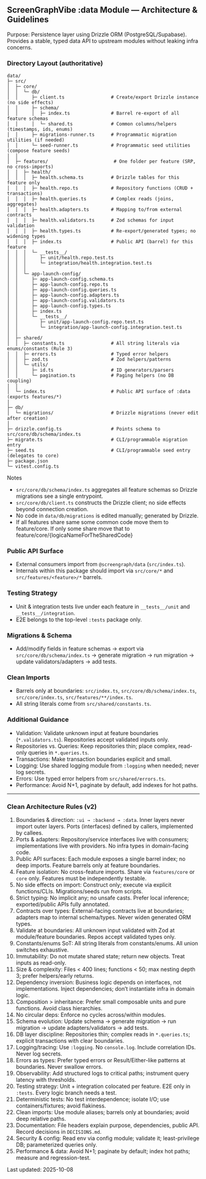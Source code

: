 ## ScreenGraphVibe :data Module — Architecture & Guidelines

Purpose: Persistence layer using Drizzle ORM (PostgreSQL/Supabase). Provides a stable, typed data API to upstream modules without leaking infra concerns.

### Directory Layout (authoritative)

```text
data/
├─ src/
│  ├─ core/
│  │  └─ db/
│  │     ├─ client.ts                 # Create/export Drizzle instance (no side effects)
│  │     ├─ schema/
│  │     │  ├─ index.ts               # Barrel re-export of all feature schemas
│  │     │  └─ shared.ts              # Common columns/helpers (timestamps, ids, enums)
│  │     ├─ migrations-runner.ts      # Programmatic migration utilities (if needed)
│  │     └─ seed-runner.ts            # Programmatic seed utilities (compose feature seeds)
│  │
│  ├─ features/                        # One folder per feature (SRP, no cross-imports)
│  │  ├─ health/
│  │  │  ├─ health.schema.ts          # Drizzle tables for this feature only
│  │  │  ├─ health.repo.ts            # Repository functions (CRUD + transactions)
│  │  │  ├─ health.queries.ts         # Complex reads (joins, aggregates)
│  │  │  ├─ health.adapters.ts        # Mapping to/from external contracts
│  │  │  ├─ health.validators.ts      # Zod schemas for input validation
│  │  │  ├─ health.types.ts           # Re-export/generated types; no widening types
│  │  │  ├─ index.ts                  # Public API (barrel) for this feature
│  │  │  └─ __tests__/
│  │  │     ├─ unit/health.repo.test.ts
│  │  │     └─ integration/health.integration.test.ts
│  │  │
│  │  └─ app-launch-config/
│  │     ├─ app-launch-config.schema.ts
│  │     ├─ app-launch-config.repo.ts
│  │     ├─ app-launch-config.queries.ts
│  │     ├─ app-launch-config.adapters.ts
│  │     ├─ app-launch-config.validators.ts
│  │     ├─ app-launch-config.types.ts
│  │     ├─ index.ts
│  │     └─ __tests__/
│  │        ├─ unit/app-launch-config.repo.test.ts
│  │        └─ integration/app-launch-config.integration.test.ts
│  │
│  ├─ shared/
│  │  ├─ constants.ts                 # All string literals via enums/constants (Rule 3)
│  │  ├─ errors.ts                    # Typed error helpers
│  │  ├─ zod.ts                       # Zod helpers/patterns
│  │  └─ utils/
│  │     ├─ id.ts                     # ID generators/parsers
│  │     └─ pagination.ts             # Paging helpers (no DB coupling)
│  │
│  └─ index.ts                        # Public API surface of :data (exports features/*)
│
├─ db/
│  └─ migrations/                     # Drizzle migrations (never edit after creation)
│
├─ drizzle.config.ts                  # Points schema to src/core/db/schema/index.ts
├─ migrate.ts                         # CLI/programmable migration entry
├─ seed.ts                            # CLI/programmable seed entry (delegates to core)
├─ package.json
└─ vitest.config.ts
```

Notes

- `src/core/db/schema/index.ts` aggregates all feature schemas so Drizzle migrations see a single entrypoint.
- `src/core/db/client.ts` constructs the Drizzle client; no side effects beyond connection creation.
- No code in `data/db/migrations` is edited manually; generated by Drizzle.
- If all features share same some common code move them to feature/core. If only some share move that to feature/core/{logicaNameForTheSharedCode}

### Public API Surface

- External consumers import from `@screengraph/data` (`src/index.ts`).
- Internals within this package should import via `src/core/*` and `src/features/<feature>/*` barrels.

### Testing Strategy

- Unit & integration tests live under each feature in `__tests__/unit` and `__tests__/integration`.
- E2E belongs to the top-level `:tests` package only.

### Migrations & Schema

- Add/modify fields in feature schemas → export via `src/core/db/schema/index.ts` → generate migration → run migration → update validators/adapters → add tests.

### Clean Imports

- Barrels only at boundaries: `src/index.ts`, `src/core/db/schema/index.ts`, `src/core/index.ts`, `src/features/**/index.ts`.
- All string literals come from `src/shared/constants.ts`.

### Additional Guidance

- Validation: Validate unknown input at feature boundaries (`*.validators.ts`). Repositories accept validated inputs only.
- Repositories vs. Queries: Keep repositories thin; place complex, read-only queries in `*.queries.ts`.
- Transactions: Make transaction boundaries explicit and small.
- Logging: Use shared logging module from `:logging` when needed; never log secrets.
- Errors: Use typed error helpers from `src/shared/errors.ts`.
- Performance: Avoid N+1, paginate by default, add indexes for hot paths.

---

### Clean Architecture Rules (v2)

1. Boundaries & direction: `:ui → :backend → :data`. Inner layers never import outer layers. Ports (interfaces) defined by callers, implemented by callees.
2. Ports & adapters: Repository/service interfaces live with consumers; implementations live with providers. No infra types in domain-facing code.
3. Public API surfaces: Each module exposes a single barrel index; no deep imports. Feature barrels only at feature boundaries.
4. Feature isolation: No cross-feature imports. Share via `features/core` or `core` only. Features must be independently testable.
5. No side effects on import: Construct only; execute via explicit functions/CLIs. Migrations/seeds run from scripts.
6. Strict typing: No implicit any; no unsafe casts. Prefer local inference; exported/public APIs fully annotated.
7. Contracts over types: External-facing contracts live at boundaries; adapters map to internal schema/types. Never widen generated ORM types.
8. Validate at boundaries: All unknown input validated with Zod at module/feature boundaries. Repos accept validated types only.
9. Constants/enums SoT: All string literals from constants/enums. All union switches exhaustive.
10. Immutability: Do not mutate shared state; return new objects. Treat inputs as read-only.
11. Size & complexity: Files < 400 lines; functions < 50; max nesting depth 3; prefer helpers/early returns.
12. Dependency inversion: Business logic depends on interfaces, not implementations. Inject dependencies; don’t instantiate infra in domain logic.
13. Composition > inheritance: Prefer small composable units and pure functions. Avoid class hierarchies.
14. No circular deps: Enforce no cycles across/within modules.
15. Schema evolution: Update schema → generate migration → run migration → update adapters/validators → add tests.
16. DB layer discipline: Repositories thin; complex reads in `*.queries.ts`; explicit transactions with clear boundaries.
17. Logging/tracing: Use `:logging`. No `console.log`. Include correlation IDs. Never log secrets.
18. Errors as types: Prefer typed errors or Result/Either-like patterns at boundaries. Never swallow errors.
19. Observability: Add structured logs to critical paths; instrument query latency with thresholds.
20. Testing strategy: Unit + integration colocated per feature. E2E only in `:tests`. Every logic branch needs a test.
21. Deterministic tests: No test interdependence; isolate I/O; use containers/fixtures; avoid flakiness.
22. Clean imports: Use module aliases; barrels only at boundaries; avoid deep relative paths.
23. Documentation: File headers explain purpose, dependencies, public API. Record decisions in `DECISIONS.md`.
24. Security & config: Read env via config module; validate it; least-privilege DB; parameterized queries only.
25. Performance & data: Avoid N+1; paginate by default; index hot paths; measure and regression-test.

Last updated: 2025-10-08
